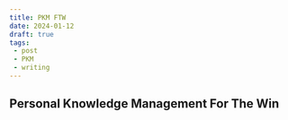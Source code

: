 ```yaml
---
title: PKM FTW
date: 2024-01-12
draft: true
tags:
 - post
 - PKM
 - writing
---
```


## Personal Knowledge Management For The Win

